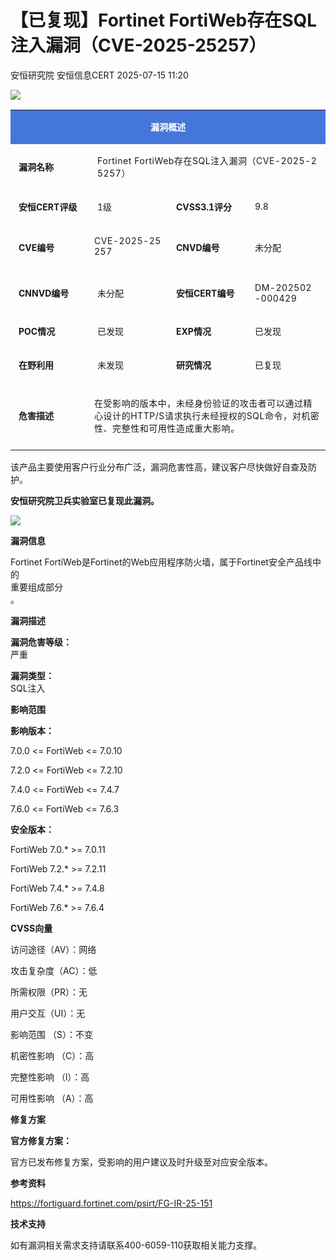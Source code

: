 #  【已复现】Fortinet FortiWeb存在SQL注入漏洞（CVE-2025-25257）  
安恒研究院  安恒信息CERT   2025-07-15 11:20  
  
![](https://mmbiz.qpic.cn/mmbiz_jpg/JAzzLj4nXevmL5H6C1I6nWLYOHeic25ZZq3Sju5Xs1LnOckux8PBqG1qYrBly0Nicx4verjADnLorl5g1ImeuTeg/640?wx_fmt=jpeg&from=appmsg&wx_&wx_ "")  
  
<table><tbody><tr style="-webkit-tap-highlight-color:transparent;"><td colspan="4" data-colwidth="100.0000%" width="100.0000%" style="-webkit-tap-highlight-color:transparent;word-break:break-all;hyphens:auto;border-color:#4577da;background-color:#4577da;"><section style="-webkit-tap-highlight-color:transparent;margin:5px 0px;"><section style="-webkit-tap-highlight-color:transparent;margin-top:0px;margin-right:0px;margin-bottom:unset;margin-left:0px;padding:0px 5px;font-size:14px;color:rgb(255, 255, 255);box-sizing:border-box;"><p style="-webkit-tap-highlight-color:transparent;text-align:center;"><strong style="-webkit-tap-highlight-color:transparent;"><span leaf="">漏洞概述</span></strong></p></section></section></td></tr><tr style="-webkit-tap-highlight-color:transparent;"><td data-colwidth="25.0000%" width="25.0000%" style="-webkit-tap-highlight-color:transparent;word-break:break-all;hyphens:auto;border-color:#4577da;"><section style="-webkit-tap-highlight-color:transparent;margin:5px 0px;"><section style="-webkit-tap-highlight-color:transparent;margin-top:0px;margin-right:0px;margin-bottom:unset;margin-left:0px;padding:0px 5px;font-size:14px;box-sizing:border-box;"><p style="-webkit-tap-highlight-color:transparent;text-align:left;"><strong style="-webkit-tap-highlight-color:transparent;"><span leaf="">漏洞名称</span></strong></p></section></section></td><td colspan="3" data-colwidth="75.0000%" width="75.0000%" style="-webkit-tap-highlight-color:transparent;word-break:break-all;hyphens:auto;border-color:#4577da;"><section style="-webkit-tap-highlight-color:transparent;margin:5px 0px;"><section style="-webkit-tap-highlight-color:transparent;margin-top:0px;margin-right:0px;margin-bottom:unset;margin-left:0px;padding:0px 5px;font-size:14px;box-sizing:border-box;"><p><span style="letter-spacing:0.544px;"><span leaf="">Fortinet FortiWeb存在SQL注入漏洞（CVE-2025-25257）</span></span></p></section></section></td></tr><tr style="-webkit-tap-highlight-color:transparent;"><td data-colwidth="25.0000%" width="25.0000%" style="-webkit-tap-highlight-color:transparent;word-break:break-all;hyphens:auto;border-color:#4577da;"><section style="-webkit-tap-highlight-color:transparent;margin:5px 0px;"><section style="-webkit-tap-highlight-color:transparent;margin-top:0px;margin-right:0px;margin-bottom:unset;margin-left:0px;padding:0px 5px;font-size:14px;box-sizing:border-box;"><p style="-webkit-tap-highlight-color:transparent;text-align:left;"><strong style="-webkit-tap-highlight-color:transparent;"><span leaf="">安恒CERT评级</span></strong></p></section></section></td><td data-colwidth="25.0000%" width="25.0000%" style="-webkit-tap-highlight-color:transparent;word-break:break-all;hyphens:auto;border-color:#4577da;"><section style="-webkit-tap-highlight-color:transparent;margin:5px 0px;"><section style="-webkit-tap-highlight-color:transparent;margin-top:0px;margin-right:0px;margin-bottom:unset;margin-left:0px;padding:0px 5px;font-size:14px;box-sizing:border-box;"><p style="-webkit-tap-highlight-color:transparent;text-align:left;word-break:break-all;"><span leaf="" style="-webkit-tap-highlight-color:transparent;">1级</span></p></section></section></td><td data-colwidth="25.0000%" width="25.0000%" style="-webkit-tap-highlight-color:transparent;word-break:break-all;hyphens:auto;border-color:#4577da;"><section style="-webkit-tap-highlight-color:transparent;margin:5px 0px;"><section style="-webkit-tap-highlight-color:transparent;margin-top:0px;margin-right:0px;margin-bottom:unset;margin-left:0px;padding:0px 5px;font-size:14px;box-sizing:border-box;"><p style="-webkit-tap-highlight-color:transparent;text-align:left;"><strong style="-webkit-tap-highlight-color:transparent;"><span leaf="">CVSS3.1评分</span></strong></p></section></section></td><td data-colwidth="25.0000%" width="25.0000%" style="-webkit-tap-highlight-color:transparent;word-break:break-all;hyphens:auto;border-color:#4577da;"><section style="-webkit-tap-highlight-color:transparent;margin:5px 0px;"><section style="-webkit-tap-highlight-color:transparent;margin-top:0px;margin-right:0px;margin-bottom:unset;margin-left:0px;padding:0px 5px;font-size:14px;box-sizing:border-box;"><p style="-webkit-tap-highlight-color:transparent;"><span leaf="" style="-webkit-tap-highlight-color:transparent;">9.8</span></p></section></section></td></tr><tr style="-webkit-tap-highlight-color:transparent;"><td data-colwidth="25.0000%" width="25.0000%" style="-webkit-tap-highlight-color:transparent;word-break:break-all;hyphens:auto;border-color:#4577da;"><section style="-webkit-tap-highlight-color:transparent;margin:5px 0px;"><section style="-webkit-tap-highlight-color:transparent;margin-top:0px;margin-right:0px;margin-bottom:unset;margin-left:0px;padding:0px 5px;font-size:14px;box-sizing:border-box;"><p style="-webkit-tap-highlight-color:transparent;text-align:left;"><strong style="-webkit-tap-highlight-color:transparent;"><span leaf="">CVE编号</span></strong></p></section></section></td><td data-colwidth="25.0000%" width="25.0000%" style="-webkit-tap-highlight-color:transparent;word-break:break-all;hyphens:auto;border-color:#4577da;"><section style="-webkit-tap-highlight-color:transparent;margin:5px 0px;"><p><span style="font-size:14px;letter-spacing:0.544px;"><span leaf="">CVE-2025-25257</span></span></p><section style="-webkit-tap-highlight-color:transparent;margin-top:0px;margin-right:0px;margin-bottom:unset;margin-left:0px;padding:0px 5px;font-size:14px;overflow:hidden;line-height:0;box-sizing:border-box;"><span leaf="" style="-webkit-tap-highlight-color:transparent;"><br/></span></section></section></td><td data-colwidth="25.0000%" width="25.0000%" style="-webkit-tap-highlight-color:transparent;word-break:break-all;hyphens:auto;border-color:#4577da;"><section style="-webkit-tap-highlight-color:transparent;margin:5px 0px;"><section style="-webkit-tap-highlight-color:transparent;margin-top:0px;margin-right:0px;margin-bottom:unset;margin-left:0px;padding:0px 5px;font-size:14px;box-sizing:border-box;"><p style="-webkit-tap-highlight-color:transparent;text-align:left;"><strong style="-webkit-tap-highlight-color:transparent;"><span leaf="">CNVD编号</span></strong></p></section></section></td><td data-colwidth="25.0000%" width="25.0000%" style="-webkit-tap-highlight-color:transparent;word-break:break-all;hyphens:auto;border-color:#4577da;"><section style="-webkit-tap-highlight-color:transparent;margin:5px 0px;"><section style="-webkit-tap-highlight-color:transparent;margin-top:0px;margin-right:0px;margin-bottom:unset;margin-left:0px;padding:0px 5px;font-size:14px;box-sizing:border-box;"><p style="-webkit-tap-highlight-color:transparent;text-align:left;"><span leaf="" style="-webkit-tap-highlight-color:transparent;">未分配</span></p></section></section></td></tr><tr style="-webkit-tap-highlight-color:transparent;"><td data-colwidth="25.0000%" width="25.0000%" style="-webkit-tap-highlight-color:transparent;word-break:break-all;hyphens:auto;border-color:#4577da;"><section style="-webkit-tap-highlight-color:transparent;margin:5px 0px;"><section style="-webkit-tap-highlight-color:transparent;margin-top:0px;margin-right:0px;margin-bottom:unset;margin-left:0px;padding:0px 5px;font-size:14px;box-sizing:border-box;"><p style="-webkit-tap-highlight-color:transparent;text-align:left;"><strong style="-webkit-tap-highlight-color:transparent;"><span leaf="">CNNVD编号</span></strong></p></section></section></td><td data-colwidth="25.0000%" width="25.0000%" style="-webkit-tap-highlight-color:transparent;word-break:break-all;hyphens:auto;border-color:#4577da;"><section style="-webkit-tap-highlight-color:transparent;margin:5px 0px;"><section style="-webkit-tap-highlight-color:transparent;margin-top:0px;margin-right:0px;margin-bottom:unset;margin-left:0px;padding:0px 5px;font-size:14px;box-sizing:border-box;"><p style="-webkit-tap-highlight-color:transparent;"><span leaf="" style="-webkit-tap-highlight-color:transparent;font-size:14px;">未分配</span></p></section></section></td><td data-colwidth="25.0000%" width="25.0000%" style="-webkit-tap-highlight-color:transparent;word-break:break-all;hyphens:auto;border-color:#4577da;"><section style="-webkit-tap-highlight-color:transparent;margin:5px 0px;"><section style="-webkit-tap-highlight-color:transparent;margin-top:0px;margin-right:0px;margin-bottom:unset;margin-left:0px;padding:0px 5px;font-size:14px;box-sizing:border-box;"><p style="-webkit-tap-highlight-color:transparent;text-align:left;"><strong style="-webkit-tap-highlight-color:transparent;"><span leaf="">安恒CERT编号</span></strong></p></section></section></td><td data-colwidth="25.0000%" width="25.0000%" style="-webkit-tap-highlight-color:transparent;word-break:break-all;hyphens:auto;border-color:#4577da;"><section style="-webkit-tap-highlight-color:transparent;margin:5px 0px;"><section style="-webkit-tap-highlight-color:transparent;margin-top:0px;margin-right:0px;margin-bottom:unset;margin-left:0px;padding:0px 5px;font-size:14px;box-sizing:border-box;"><p><span style="letter-spacing:0.544px;font-size:14px;"><span leaf="">DM-202502-000429</span></span></p></section></section></td></tr><tr style="-webkit-tap-highlight-color:transparent;"><td data-colwidth="25.0000%" width="25.0000%" style="-webkit-tap-highlight-color:transparent;word-break:break-all;hyphens:auto;border-color:#4577da;"><section style="-webkit-tap-highlight-color:transparent;margin:5px 0px;"><section style="-webkit-tap-highlight-color:transparent;margin-top:0px;margin-right:0px;margin-bottom:unset;margin-left:0px;padding:0px 5px;font-size:14px;box-sizing:border-box;"><p style="-webkit-tap-highlight-color:transparent;text-align:left;"><strong style="-webkit-tap-highlight-color:transparent;"><span leaf="">POC情况</span></strong></p></section></section></td><td data-colwidth="25.0000%" width="25.0000%" style="-webkit-tap-highlight-color:transparent;word-break:break-all;hyphens:auto;border-color:#4577da;"><section style="-webkit-tap-highlight-color:transparent;margin:5px 0px;"><section style="-webkit-tap-highlight-color:transparent;margin-top:0px;margin-right:0px;margin-bottom:unset;margin-left:0px;padding:0px 5px;font-size:14px;box-sizing:border-box;"><p style="-webkit-tap-highlight-color:transparent;"><span leaf="" style="-webkit-tap-highlight-color:transparent;">已发现</span></p></section></section></td><td data-colwidth="25.0000%" width="25.0000%" style="-webkit-tap-highlight-color:transparent;word-break:break-all;hyphens:auto;border-color:#4577da;"><section style="-webkit-tap-highlight-color:transparent;margin:5px 0px;"><section style="-webkit-tap-highlight-color:transparent;margin-top:0px;margin-right:0px;margin-bottom:unset;margin-left:0px;padding:0px 5px;font-size:14px;box-sizing:border-box;"><p style="-webkit-tap-highlight-color:transparent;text-align:left;"><strong style="-webkit-tap-highlight-color:transparent;"><span leaf="">EXP情况</span></strong></p></section></section></td><td data-colwidth="25.0000%" width="25.0000%" style="-webkit-tap-highlight-color:transparent;word-break:break-all;hyphens:auto;border-color:#4577da;"><section style="-webkit-tap-highlight-color:transparent;margin:5px 0px;"><section style="-webkit-tap-highlight-color:transparent;margin-top:0px;margin-right:0px;margin-bottom:unset;margin-left:0px;padding:0px 5px;font-size:14px;box-sizing:border-box;"><p style="-webkit-tap-highlight-color:transparent;"><span leaf="" style="-webkit-tap-highlight-color:transparent;">已发现</span></p></section></section></td></tr><tr style="-webkit-tap-highlight-color:transparent;"><td data-colwidth="25.0000%" width="25.0000%" style="-webkit-tap-highlight-color:transparent;word-break:break-all;hyphens:auto;border-color:#4577da;"><section style="-webkit-tap-highlight-color:transparent;margin:5px 0px;"><section style="-webkit-tap-highlight-color:transparent;margin-top:0px;margin-right:0px;margin-bottom:unset;margin-left:0px;padding:0px 5px;font-size:14px;box-sizing:border-box;"><p style="-webkit-tap-highlight-color:transparent;text-align:left;"><strong style="-webkit-tap-highlight-color:transparent;"><span leaf="">在野利用</span></strong></p></section></section></td><td data-colwidth="25.0000%" width="25.0000%" style="-webkit-tap-highlight-color:transparent;word-break:break-all;hyphens:auto;border-color:#4577da;"><section style="-webkit-tap-highlight-color:transparent;margin:5px 0px;"><section style="-webkit-tap-highlight-color:transparent;margin-top:0px;margin-right:0px;margin-bottom:unset;margin-left:0px;padding:0px 5px;font-size:14px;box-sizing:border-box;"><p style="-webkit-tap-highlight-color:transparent;"><span leaf="" style="-webkit-tap-highlight-color:transparent;">未发现</span></p></section></section></td><td data-colwidth="25.0000%" width="25.0000%" style="-webkit-tap-highlight-color:transparent;word-break:break-all;hyphens:auto;border-color:#4577da;"><section style="-webkit-tap-highlight-color:transparent;margin:5px 0px;"><section style="-webkit-tap-highlight-color:transparent;margin-top:0px;margin-right:0px;margin-bottom:unset;margin-left:0px;padding:0px 5px;font-size:14px;box-sizing:border-box;"><p style="-webkit-tap-highlight-color:transparent;text-align:left;"><strong style="-webkit-tap-highlight-color:transparent;"><span leaf="">研究情况</span></strong></p></section></section></td><td data-colwidth="25.0000%" width="25.0000%" style="-webkit-tap-highlight-color:transparent;word-break:break-all;hyphens:auto;border-color:#4577da;"><section style="-webkit-tap-highlight-color:transparent;margin:5px 0px;"><section style="-webkit-tap-highlight-color:transparent;margin-top:0px;margin-right:0px;margin-bottom:unset;margin-left:0px;padding:0px 5px;font-size:14px;box-sizing:border-box;"><p style="-webkit-tap-highlight-color:transparent;"><span leaf="" style="-webkit-tap-highlight-color:transparent;">已复现</span></p></section></section></td></tr><tr style="-webkit-tap-highlight-color:transparent;"><td data-colwidth="25.0000%" width="25.0000%" style="-webkit-tap-highlight-color:transparent;word-break:break-all;hyphens:auto;border-color:#4577da;"><section style="-webkit-tap-highlight-color:transparent;margin:5px 0px;"><section style="-webkit-tap-highlight-color:transparent;margin-top:0px;margin-right:0px;margin-bottom:unset;margin-left:0px;padding:0px 5px;font-size:14px;box-sizing:border-box;"><p style="-webkit-tap-highlight-color:transparent;text-align:left;"><strong style="-webkit-tap-highlight-color:transparent;"><span leaf="">危害描述</span></strong></p></section></section></td><td colspan="3" data-colwidth="75.0000%" width="75.0000%" style="-webkit-tap-highlight-color:transparent;word-break:break-all;hyphens:auto;border-color:#4577da;"><section style="-webkit-tap-highlight-color:transparent;margin:5px 0px;"><section style="-webkit-tap-highlight-color:transparent;margin-top:0px;margin-right:0px;margin-bottom:unset;margin-left:0px;padding:0px 5px;font-size:14px;overflow:hidden;line-height:0;box-sizing:border-box;"><span leaf="" style="-webkit-tap-highlight-color:transparent;"><br/></span></section><p><span style="font-size:14px;letter-spacing:0.544px;"><span leaf="">在受影响的版本中，未经身份验证的攻击者可以通过精心设计的HTTP/S请求执行未经授权的SQL命令，对机密性、完整性和可用性造成重大影响。</span></span></p><section style="-webkit-tap-highlight-color:transparent;margin-top:0px;margin-right:0px;margin-bottom:unset;margin-left:0px;padding:0px 5px;font-size:14px;overflow:hidden;line-height:0;box-sizing:border-box;"><span leaf="" style="-webkit-tap-highlight-color:transparent;"><br/></span></section></section></td></tr></tbody></table>  
  
该产品主要使用客户行业分布广泛，漏洞危害性高，建议客户尽快做好自查及防护。  
  
**安恒研究院卫兵实验室已复现此漏洞。**  
  
![](https://mmbiz.qpic.cn/mmbiz_png/JAzzLj4nXetUIhMDy6mWIvk53Wk8uQdMKrlGnRxCpmdbHppVjJbmsDibnNTGib0yVTe4CsOmib3T6nTXKQPI4Y6ng/640?wx_fmt=png&from=appmsg "")  
  
  
  
**漏洞信息**  
  
  
  
  
Fortinet FortiWeb是Fortinet的Web应用程序防火墙，属于Fortinet安全产品线中的  
重要组成部分  
。  
  
  
**漏洞描述**  
  
**漏洞危害等级：**  
严重  
  
**漏洞类型：**  
SQL注入  
  
  
**影响范围**  
  
**影响版本：**  
  
7.0.0 <= FortiWeb <= 7.0.10  
  
7.2.0 <= FortiWeb <= 7.2.10  
  
7.4.0 <= FortiWeb <= 7.4.7  
  
7.6.0 <= FortiWeb <= 7.6.3  
  
**安全版本：**  
  
FortiWeb 7.0.* >= 7.0.11  
  
FortiWeb 7.2.* >= 7.2.11  
  
FortiWeb 7.4.* >= 7.4.8  
  
FortiWeb 7.6.* >= 7.6.4  
  
  
**CVSS向量**  
  
访问途径（AV）：网络  
  
攻击复杂度（AC）：低  
  
所需权限（PR）：无  
  
用户交互（UI）：无  
  
影响范围 （S）：不变  
  
机密性影响 （C）：高  
  
完整性影响 （l）：高  
  
可用性影响 （A）：高  
  
  
  
**修复方案**  
  
  
  
  
**官方修复方案：**  
  
官方已发布修复方案，受影响的用户建议及时升级至对应安全版本。  
  
  
**参考资料**  
  
  
  
  
  
https://fortiguard.fortinet.com/psirt/FG-IR-25-151  
  
  
  
**技术支持**  
  
  
  
  
如有漏洞相关需求支持请联系400-6059-110获取相关能力支撑。  
  
  
